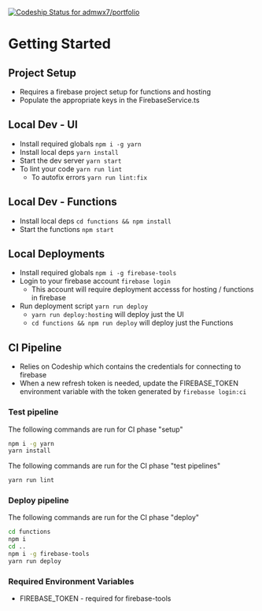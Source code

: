 [ ![Codeship Status for admwx7/portfolio](https://app.codeship.com/projects/05e08dd0-d602-0135-6dca-1afc2eb9ace9/status?branch=master)](https://app.codeship.com/projects/263150)

# Getting Started

## Project Setup
* Requires a firebase project setup for functions and hosting
* Populate the appropriate keys in the FirebaseService.ts

## Local Dev - UI
* Install required globals `npm i -g yarn`
* Install local deps `yarn install`
* Start the dev server `yarn start`
* To lint your code `yarn run lint`
  * To autofix errors `yarn run lint:fix`

## Local Dev - Functions
* Install local deps `cd functions && npm install`
* Start the functions `npm start`

## Local Deployments
* Install required globals `npm i -g firebase-tools`
* Login to your firebase account `firebase login`
  * This account will require deployment accesss for hosting / functions in firebase
* Run deployment script `yarn run deploy`
  * `yarn run deploy:hosting` will deploy just the UI
  * `cd functions && npm run deploy` will deploy just the Functions

## CI Pipeline
* Relies on Codeship which contains the credentials for connecting to firebase
* When a new refresh token is needed, update the FIREBASE_TOKEN environment variable with the token generated by `firebasse login:ci`

### Test pipeline
The following commands are run for CI phase "setup"
```bash
npm i -g yarn
yarn install
```

The following commands are run for the CI phase "test pipelines"
```bash
yarn run lint
```

### Deploy pipeline
The following commands are run for the CI phase "deploy"
```bash
cd functions
npm i
cd ..
npm i -g firebase-tools
yarn run deploy
```

### Required Environment Variables
* FIREBASE_TOKEN - required for firebase-tools
